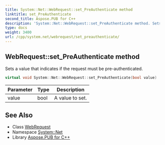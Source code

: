 ```yaml
---
title: System::Net::WebRequest::set_PreAuthenticate method
linktitle: set_PreAuthenticate
second_title: Aspose.PUB for C++
description: 'System::Net::WebRequest::set_PreAuthenticate method. Sets a value that indicates if the request must be pre-authenticated in C++.'
type: docs
weight: 3400
url: /cpp/system.net/webrequest/set_preauthenticate/
---
```

## WebRequest::set_PreAuthenticate method


Sets a value that indicates if the request must be pre-authenticated.

```cpp
virtual void System::Net::WebRequest::set_PreAuthenticate(bool value)
```


| Parameter | Type | Description |
| --- | --- | --- |
| value | bool | A value to set. |

## See Also

* Class [WebRequest](../)
* Namespace [System::Net](../../)
* Library [Aspose.PUB for C++](../../../)
